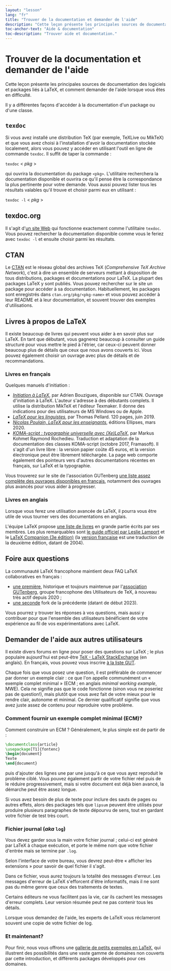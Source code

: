 ```yaml
---
layout: "lesson"
lang: "fr"
title: "Trouver de la documentation et demander de l'aide"
description: "Cette leçon présente les principales sources de documentation des logiciels et packages liés à LaTeX, et comment demander de l'aide lorsque vous êtes en difficulté."
toc-anchor-text: "Aide & documentation"
toc-description: "Trouver aide et documentation."
---
```


# Trouver de la documentation et demander de l'aide

<span class="summary">Cette leçon présente les principales sources de documentation des logiciels et packages liés à LaTeX, et comment demander de l'aide lorsque vous êtes en difficulté.</span>

Il y a différentes façons d'accéder à la documentation d'un package ou
d'une classe.


## `texdoc`

Si vous avez installé une distribution TeX (par exemple, TeXLive ou MikTeX) et
que vous avez choisi à l'installation d'avoir la documentation stockée
localement, alors vous pouvez y accéder en utilisant l'outil en ligne de
commande `texdoc`. Il suffit de taper la commande :

`texdoc` < _pkg_ >

qui ouvrira la documentation du package `<pkg>`. L'utilitaire recherchera la
documentation disponible et ouvrira ce qu'il pense être la correspondance la
plus pertinente pour votre demande. Vous aussi pouvez lister tous les résultats
valables qu'il trouve et choisir parmi eux en utilisant :

`texdoc -l` < _pkg_ >


## texdoc.org

Il s'agit d'[un site Web](https://texdoc.org/) qui fonctionne exactement comme
l'utilitaire `texdoc`. Vous pouvez rechercher la documentation disponible comme
vous le feriez avec `texdoc -l` et ensuite choisir parmi les résultats.


## CTAN

Le [CTAN](https://www.ctan.org) est le réseau global des archives TeX
(_Comprehensive TeX Archive Network_), c'est à dire un ensemble de serveurs
mettant à disposition de tous distributions, packages et documentations pour
LaTeX. La plupart des packages LaTeX y sont publiés. Vous pouvez rechercher sur
le site un package pour accéder à sa documentation. Habituellement, les packages
sont enregistrés dans `ctan.org/pkg/<pkg-name>` et vous pouvez accéder à leur
README et à leur documentation, et souvent trouver des exemples d'utilisations.


## Livres à propos de LaTeX

Il existe beaucoup de livres qui peuvent vous aider à en savoir plus sur LaTeX.
En tant que débutant, vous gagnerez beaucoup à consulter un guide structuré pour
vous mettre le pied à l'étrier, car ceux-ci peuvent donner beaucoup plus de
détails que ceux que nous avons couverts ici. Vous pouvez également choisir un
ouvrage avec plus de détails et de recommandations.


### Livres en français

Quelques manuels d'initiation :

- [_Initiation à LaTeX_](https://ctan.org/pkg/guide-latex-fr), par Adrien
Bouzigues, disponible sur CTAN. Ouvrage d'initiation à LaTeX. L'auteur s'adresse
à des débutants complets. Il utilise la distribution MikTeX et l'éditeur
Texmaker. Il donne des indications pour des utilisateurs de MS Windows ou de
Apple.
- [_LaTeX pour les linguistes_](https://hal.archives-ouvertes.fr/cel-02145840/document),
par Thomas Pellard. 120 pages, juin 2019.
- [_Nicolas Poulain, LaTeX pour les enseignants_](https://www.editions-ellipses.fr/accueil/378-latex-pour-les-enseignants-9782340036710.html),
éditions Ellipses, mars 2020.
- [_KOMA-script : typographie universelle avec (Xe)LaTeX_](https://framablog.org/2017/10/17/papiray-fait-du-komascript/),
par Markus Kohmet Raymond Rochedieu. Traduction et adaptation de la documentation
des classes KOMA-script (octobre 2017, Framasoft). Il s'agit d'un livre libre :
la version papier coûte 45 euros, et la version électronique peut être librement
téléchargée. La page web comporte également des pointeurs vers d'autres documentations
récentes en français, sur LaTeX et la typographie.

Vous trouverez sur le site de l'association GUTenberg [une liste assez complète
des ouvrages disponibles en français](https://www.gutenberg.eu.org/Bibliographie-sur-TeX-LaTeX-etc,126),
notamment des ouvrages plus avancés pour vous aider à progresser.


### Livres en anglais

Lorsque vous ferez une utilisation avancée de LaTeX, il pourra vous être utile
de vous tourner vers des documentations en anglais.


L'équipe LaTeX propose [une liste de livres](https://www.latex-project.org/help/books/)
en grande partie écrits par ses membres. Les plus remarquables sont
[le guide officiel par Leslie Lamport](https://www.informit.com/store/latex-a-document-preparation-system-9780201529838)
et le [LaTeX Companion (3e édition)](https://www.informit.com/store/latex-companion-parts-i-ii-3rd-edition-9780138166489) (la [version française](https://www.leslibraires.fr/livre/915590-latex-companion-frank-mittelbach-michel-goossens-pearson) est une traduction de la deuxième édition, datant de 2004).


## Foire aux questions

La communauté LaTeX francophone maintient deux FAQ LaTeX collaboratives en
français :

- [une première](https://faq.gutenberg-asso.fr/), historique et toujours
  maintenue par l'[association GUTenberg](https://www.gutenberg-asso.fr/),
  groupe francophone des Utilisateurs de TeX, à nouveau très actif depuis 2020 ;
- [une seconde](https://www.latex-fr.net/) fork de la précédente (datant de
  début 2023).

Vous pourrez y trouver les réponses à vos questions, mais aussi y contribuer
pour que l'ensemble des utilisateurs bénéficient de votre expérience au fil de
vos expérimentations avec LaTeX.


## Demander de l'aide aux autres utilisateurs

Il existe divers forums en ligne pour poser des questions sur LaTeX ; le plus
populaire aujourd'hui est peut-être
[TeX - LaTeX StackExchange](https://tex.stackexchange.com) (en anglais).
En français, vous pouvez vous inscrire [à la liste GUT](https://www.gutenberg.eu.org/listes).

Chaque fois que vous posez une question, il est préférable de commencer par
donner un exemple clair : ce que l'on appelle communément un « exemple complet minimal »
(ECM ; en anglais _minimal working example_, MWE). Cela ne signifie pas que le
code fonctionne (sinon vous ne poseriez pas de question!), mais plutôt que vous
avez fait de votre mieux pour le rendre clair, autonome et minimal.
Ce dernier qualificatif signifie que vous avez juste assez de contenu pour
reproduire votre problème.

### Comment fournir un exemple complet minimal (ECM)?

Comment construire un ECM ? Généralement, le plus simple est de partir de :

```latex
\documentclass{article}
\usepackage[T1]{fontenc}
\begin{document}
Texte
\end{document}
```

puis d'ajouter des lignes une par une jusqu'à ce que vous ayez reproduit
le problème ciblé. Vous pouvez également partir de votre fichier réel
puis de le réduire progressivement, mais si votre document est déjà bien
avancé, la démarche peut être assez longue.

<p class="hint">Si vous avez besoin de plus de texte pour inclure des sauts de pages ou autres effets, alors des packages tels que <code>lipsum</code> peuvent être utilisés pour produire plusieurs paragraphes de texte dépourvu de sens, tout en gardant votre fichier de test très court.</p>


### Fichier journal (_aka_ `log`)

Vous devez garder sous la main votre fichier journal ; celui-ci est généré par
LaTeX à chaque exécution, et porte le même nom que votre fichier d'entrée mais
se termine par `.log`.

<p class="hint">Selon l'interface de votre bureau, vous devrez peut-être « afficher les extensions » pour savoir de quel fichier il s'agit.</p>

Dans ce fichier, vous aurez toujours la totalité des messages d'erreur. Les messages d'erreur de LaTeX s'efforcent d'être informatifs, mais il ne sont pas du même genre que ceux des traitements de textes.

<p class="hint">Certains éditeurs ne vous facilitent pas la vie, car ils cachent les messages d'erreur complets. Leur version résumée peut ne pas contenir tous les détails.</p>

Lorsque vous demandez de l'aide, les experts de LaTeX vous réclameront souvent
une copie de votre fichier de log.


### Et maintenant?

Pour finir, nous vous offrons une [gallerie de petits exemples en LaTeX](./extra-01),
qui illustrent des possibilités dans une vaste gamme de domaines non couverts
par cette introduction, et différents packages développés pour ces domaines.
